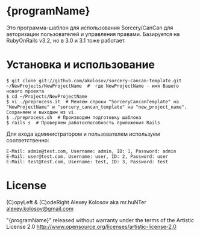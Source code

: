 {programName}
=============

Это программа-шаблон для использования Sorcery/CanCan для авторизации пользователей и управления правами.
Базируется на RubyOnRails v3.2, но в 3.0 и 3.1 тоже работает.

# Установка и использование

    $ git clone git://github.com/akolosov/sorcery-cancan-template.git ~/NewProjects/NewProjectName  #  где NewProjectName - имя Вашего нового проекта
    $ cd ~/Projects/NewProjectName
    $ vi ./preprocess.it  # Меняем строки "SorceryCancanTemplate" на "NewProjectName" и "sorcery_cancan_template" на "new_project_name". Сохраняем и выходим из vi.
    $ ./preprocess.sh  # Производим подготовку шаблона
    $ rails s  # Проверяем работоспособность приложения Rails


Для входа администратором и пользователем используем соответственно:

    E-Mail: admin@test.com, Username: admin, ID: 1, Password: admin
    E-Mail: user@test.com, Username: user, ID: 2, Password: user
    E-Mail: test@test.com, Username: test, ID: 3, Password: test


# License

(C)opyLeft & (C)odeRight Alexey Kolosov aka mr.huNTer <alexey.kolosov@gmail.com>

"{programName}" released without warranty under the terms of the Artistic License 2.0
http://www.opensource.org/licenses/artistic-license-2.0



